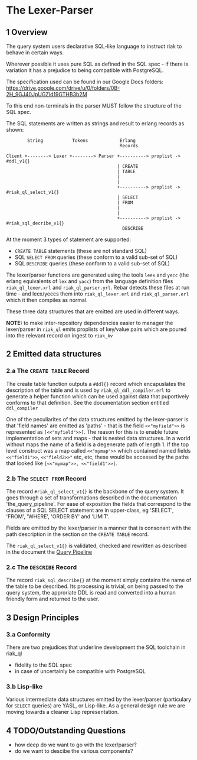 # The Lexer-Parser

## 1 Overview

The query system users declarative SQL-like language to instruct riak to behave in certain ways.

Wherever possible it uses pure SQL as defined in the SQL spec - if there is variation it has a prejudice to being compatible with PostgreSQL.

The specification used can be found in our Google Docs folders:
https://drive.google.com/drive/u/0/folders/0B-2H_9GJ40JpUGZld19GTHB3b2M

To this end non-terminals in the parser MUST follow the structure of the SQL spec.

The SQL statements are written as strings and result to erlang records as shown:

```
        String           Tokens            Erlang
                                           Records

Client +--------> Lexer +--------> Parser +----------> proplist -> #ddl_v1{}
                                          | CREATE
                                          | TABLE
                                          |
                                          |
                                          +----------> proplist -> #riak_ql_select_v1{}
                                          | SELECT
                                          | FROM
                                          |
                                          |
                                          +----------> proplist -> #riak_sql_decribe_v1{}
                                            DESCRIBE
```

At the moment 3 types of statement are supported:
- `CREATE TABLE` statements (these are not standard SQL)
- SQL `SELECT FROM` queries (these conform to a valid sub-set of SQL)
- SQL `DESCRIBE` queries (these conform to a valid sub-set of SQL)

The lexer/parser functions are generated using the tools `leex` and `yecc` (the erlang equivalents of `lex` and `yacc`) from the language definition files `riak_ql_lexer.xrl` and `riak_ql_parser.yrl`. Rebar detects these files at run time - and leex/yeccs them into `riak_ql_lexer.erl` and `riak_ql_parser.erl` which it then compiles as normal.

These three data structures that are emitted are used in different ways.

**NOTE:** to make inter-repository dependencies easier to manager the lexer/parser in `riak_ql` emits proplists of key/value pairs which are poured into the relevant record on ingest to `riak_kv` 

## 2 Emitted data structures

### 2.a The `CREATE TABLE` Record

The create table function outputs a `#ddl{}` record which encapuslates the description of the table and is used by `riak_ql_ddl_compiler.erl` to generate a helper function which can be used against data that puportively conforms to that definition. See the documentation section entitled `ddl_compiler`

One of the peculiarites of the data structures emitted by the lexer-parser is that 'field names' are emitted as 'paths' - that is the field `<<"myfield">>` is represented as `[<<"myfield">>]`. The reason for this is to enable future implementation of sets and maps - that is nested data structures. In a world without maps the name of a field is a degenerate path of length 1. If the top level construct was a map called `<<"mymap">>` which contained named fields `<<"field1">>`, `<<"field2>>"` etc, etc, these would be accessed by the paths that looked like `[<<"mymap">>, <<"field1">>]`.

### 2.b The `SELECT FROM` Record

The record `#riak_ql_select_v1{}` is the backbone of the query system. It goes through a set of transformations described in the documentation 'the_query_pipeline'. For ease of exposition the fields that correspond to the clauses of a SQL SELECT statement are in upper-class, eg 'SELECT', 'FROM', 'WHERE', 'ORDER BY' and 'LIMIT'.

Fields are emitted by the lexer/parser in a manner that is consonant with the path description in the section on the `CREATE TABLE` record.

The `riak_ql_select_v1{}` is validated, checked and rewritten as described in the document the [Query Pipeline](./doc/the_query_pipeline.md)

### 2.c The `DESCRIBE` Record

The record `riak_sql_describe{}` at the moment simply contains the name of the table to be described. Its processing is trivial, on being passed to the query system, the approriate DDL is read and converted into a human friendly form and returned to the user.

## 3 Design Principles

### 3.a Conformity

There are two prejudices that underline development the SQL toolchain in riak_ql
* fidelity to the SQL spec
* in case of uncertainly be compatible with PostgreSQL

### 3.b Lisp-like

Various intermediate data structures emitted by the lexer/parser (particulary for `SELECT` queries) are YASL, or Lisp-like. As a general design rule we are moving towards a cleaner Lisp representation.

## 4 TODO/Outstanding Questions

* how deep do we want to go with the lexer/parser?
* do we want to descibe the various components?